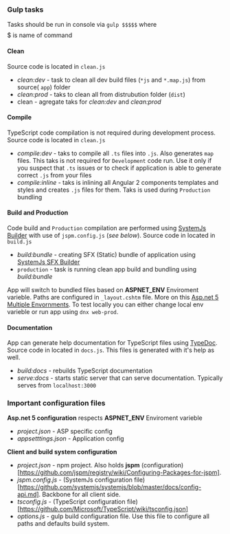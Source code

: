 ### Gulp tasks
Tasks should be run in console via `gulp $$$$$` where $$$$$ is name of command

#### Clean
Source code is located in `clean.js` 
* _clean:dev_  - task to clean all dev build files (`*js` and `*.map.js`) from source( `app`) folder
* _clean:prod_ - taks to clean all from distrubution folder (`dist`)
* clean - agregate taks for _clean:dev_ and _clean:prod_

#### Compile
TypeScript code compilation is not required during development process. 
Source code is located in `clean.js` 

* _compile:dev_ - taks to compile all `.ts` files into `.js`. Also generates `map` files. This taks is not required for `Development` code run. Use it only if you suspect that `.ts` issues or to check if application is able to generate correct `.js` from your files
* _compile:inline_ - taks is inlining all Angular 2 components  templates and styles and creates `.js` files for them. Taks is used during `Production` bundling

#### Build and Production 
Code build and `Production` compilation are performed using [SystemJs Builder](https://github.com/systemjs/builder) with use of `jspm.config.js` (_see below_). Source code in located in `build.js`
* _build:bundle_ - creating SFX (Static) bundle of application using [SystemJs SFX Builder](https://github.com/systemjs/builder#self-executing-sfx-bundles)
* `production` - task is running clean app build and bundling using _build:bundle_

App will switch to bundled files based on **ASPNET_ENV** Enviroment varieble. Paths are configured in `_layout.cshtm` file.  More on this [Asp.net 5 Multiple Envornments](http://docs.asp.net/en/latest/fundamentals/environments.html). 
To test locally you can either change local env varieble or run app using `dnx web-prod`. 

#### Documentation 
App can generate help documentation for TypeScript files using [TypeDoc](typedoc.io). Source code in located in `docs.js`. This files is generated with it's help as well.

* _build:docs_ - rebuilds TypeScript documentation
* _serve:docs_ - starts static server that can serve documentation. Typically serves from `localhost:3000`

### Important configuration files 
**Asp.net 5 configuration** respects **ASPNET_ENV** Enviroment varieble
* _project.json_ - ASP specific config
* _appsetttings.json_ - Application config

**Client and build system configuration**
* _project.json_ - npm project. Also holds **jspm** (configuration)[https://github.com/jspm/registry/wiki/Configuring-Packages-for-jspm].
* _jspm.config.js_ - (SystemJs configuration file)[https://github.com/systemjs/systemjs/blob/master/docs/config-api.md]. Backbone for all client side.
* _tsconfig.js_ - (TypeScript configuration file)[https://github.com/Microsoft/TypeScript/wiki/tsconfig.json]
* _options.js_ - gulp build configuration file. Use this file to configure all paths and defaults build system.



 








 
